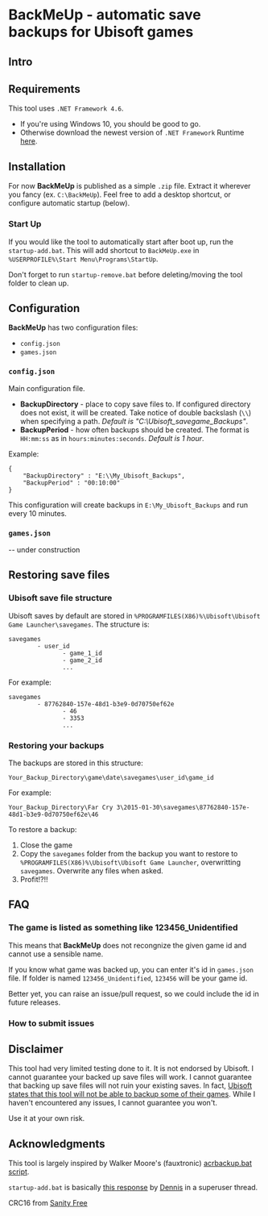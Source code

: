 # BackMeUp - automatic save backups for Ubisoft games
## Intro ##


## Requirements ##
This tool uses `.NET Framework 4.6`.
* If you're using Windows 10, you should be good to go.
* Otherwise download the newest version of `.NET Framework` Runtime [here](https://dotnet.microsoft.com/download/dotnet-framework).

## Installation ##
For now **BackMeUp** is published as a simple `.zip` file. Extract it wherever you fancy (ex. `C:\BackMeUp`). Feel free to add a desktop shortcut, or configure automatic startup (below).

### Start Up ###
If you would like the tool to automatically start after boot up, run the `startup-add.bat`. This will add shortcut to `BackMeUp.exe` in `%USERPROFILE%\Start Menu\Programs\StartUp`.

Don't forget to run `startup-remove.bat` before deleting/moving the tool folder to clean up.

## Configuration ##
**BackMeUp** has two configuration files:
* `config.json`
* `games.json`

### `config.json` ###
Main configuration file.
* **BackupDirectory** - place to copy save files to. If configured directory does not exist, it will be created. Take notice of double backslash (`\\`) when specifying a path. *Default is "C:\Ubisoft_savegame_Backups"*.
* **BackupPeriod** - how often backups should be created. The format is `HH:mm:ss` as in `hours:minutes:seconds`. *Default is 1 hour*.

Example:
```
{
    "BackupDirectory" : "E:\\My_Ubisoft_Backups",
    "BackupPeriod" : "00:10:00" 
}
```
This configuration will create backups in `E:\My_Ubisoft_Backups` and run every 10 minutes.

### `games.json` ###
-- under construction

## Restoring save files ##
### Ubisoft save file structure ###
Ubisoft saves by default are stored in `%PROGRAMFILES(X86)%\Ubisoft\Ubisoft Game Launcher\savegames`. The structure is:
```
savegames
        - user_id
               - game_1_id
               - game_2_id
               ...
```
For example:
```
savegames
        - 87762840-157e-48d1-b3e9-0d70750ef62e
               - 46
               - 3353
               ...
```

### Restoring your backups ###
The backups are stored in this structure:

`Your_Backup_Directory\game\date\savegames\user_id\game_id`

For example:

`Your_Backup_Directory\Far Cry 3\2015-01-30\savegames\87762840-157e-48d1-b3e9-0d70750ef62e\46`

To restore a backup:
1. Close the game
2. Copy the `savegames` folder from the backup you want to restore to `%PROGRAMFILES(X86)%\Ubisoft\Ubisoft Game Launcher`, overwritting `savegames`. Overwrite any files when asked.
3. Profit!?!!


## FAQ ##
### The game is listed as something like 123456_Unidentified ###
This means that **BackMeUp** does not recongnize the given game id and cannot use a sensible name.

If you know what game was backed up, you can enter it's id in `games.json` file. If folder is named `123456_Unidentified`, `123456` will be your game id.

Better yet, you can raise an issue/pull request, so we could include the id in future releases.

### How to submit issues ###



## Disclaimer ##
This tool had very limited testing done to it. It is not endorsed by Ubisoft. I cannot guarantee your backed up save files will work. I cannot guarantee that backing up save files will not ruin your existing saves. In fact, [Ubisoft states that this tool will not be able to backup some of their games](https://support.ubisoft.com/en-GB/Article/000063179). While I haven't encountered any issues, I cannot guarantee you won't.

Use it at your own risk.

## Acknowledgments 
This tool is largely inspired by Walker Moore's (fauxtronic) [acrbackup.bat script](https://steamcommunity.com/app/201870/discussions/0/864976837949032506/#c864977564087259945).

`startup-add.bat` is basically [this response](https://superuser.com/questions/455364/how-to-create-a-shortcut-using-a-batch-script) by [Dennis](https://superuser.com/users/101836/dennis) in a superuser thread.

CRC16 from [Sanity Free](http://www.sanity-free.com/134/standard_crc_16_in_csharp.html)